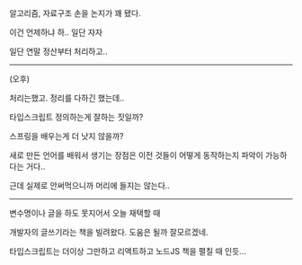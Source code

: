알고리즘, 자료구조 손을 논지가 꽤 됐다.

이건 언제하냐 하.. 일단 자자

일단 연말 정산부터 처리하고..

___

(오후)

처리는했고. 정리를 다하긴 했는데..

타입스크립트 정의하는게 잘하는 짓일까?

스프링을 배우는게 더 낫지 않을까?

새로 만든 언어를 배워서 생기는 장점은 이전 것들이 어떻게 동작하는지 파악이 가능하다는 거다.. 

근데 실제로 안써먹으니까 머리에 들지는 않는다..

___

변수명이나 글을 하도 못지어서 오늘 재택할 때

개발자의 글쓰기라는 책을 빌려왔다. 도움은 될까 잘모르겠네.

타입스크립트는 더이상 그만하고 리액트하고 노드JS 책을 펼칠 때 인듯...

